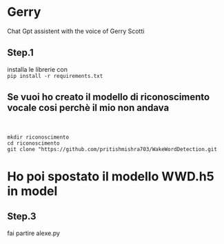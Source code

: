 # Gerry
Chat Gpt assistent with the voice of Gerry Scotti
## Step.1
installa le librerie con
<br>
`pip install -r requirements.txt`
## Se vuoi ho creato il modello di riconoscimento vocale cosi perchè il mio non andava
<br>

`mkdir riconoscimento`
<br>
`cd riconoscimento`
<br>
`git clone "https://github.com/pritishmishra703/WakeWordDetection.git`
<br>
# Ho poi spostato il modello WWD.h5 in model

## Step.3
fai partire
alexe.py
